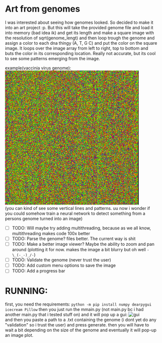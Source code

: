 # Art from genomes
I was interested about seeing how genomes looked. So decided to make it into an art project :p. But this will take the provided genome file and load it into memory (bad idea ik) and get its length and make a square image with the resolution of sqrt(genome_lengt) and then loop trough the genome and assign a color to each dna thingy (A, T, G C) and put the color on the square image. It loops over the image array from left to right, top to bottom and buts the color in its corresponding location. Really not accurate, but its cool to see some patterns emerging from the image.

example(vaccinia virus genome):
<br>
![vaccinia virus](vaccinia_genome.png)
<br>
(you can kind of see some vertical lines and patterns. uu now i wonder if you could somehow train a neural network to detect something from a persons genome turned into an image)

- [ ] TODO: Will maybe try adding multithreading, because as we all know, multithreading makes code 100x better
- [ ] TODO: Parse the genome? files better. The current way is shit
- [ ] TODO: Make a better image viewer? Maybe the ability to zoom and pan around (plotting it for now. makes the image a bit blurry but oh well ```-\_(-_-)_/-```)
- [ ] TODO: Validate the genome (never trust the user)
- [ ] TODO: Add custom menu options to save the image
- [ ] TODO: Add a progress bar

# RUNNING:
first, you need the requirements:
```python -m pip install numpy dearpygui icecream Pillow```
then you just run the mmain.py (not main.py bc i had another main.py that i tested stuff on) and it will pop up a gui:
![gui](gui.png)
<br>
and then you paste a path to a .txt containing the genome (i dont yet do any "validation" so i trust the user) and press generate. then you will have to wait a bit depending on the size of the genome and eventually it will pop-up an image plot. 
